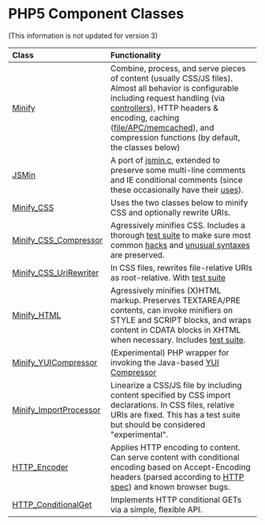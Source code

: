 # PHP5 Component Classes

(This information is not updated for version 3)

| **Class** | **Functionality** |
|:----------|:------------------|
| [Minify](http://code.google.com/p/minify/source/browse/min/lib/Minify.php) | Combine, process, and serve pieces of content (usually CSS/JS files). Almost all behavior is configurable including request handling (via [controllers](http://code.google.com/p/minify/source/browse/min/lib/Minify/Controller/)), HTTP headers & encoding, caching ([file/APC/memcached](http://code.google.com/p/minify/source/browse/min/lib/Minify/Cache/)), and compression functions (by default, the classes below) |
| [JSMin](http://code.google.com/p/minify/source/browse/min/lib/JSMin.php) | A port of [jsmin.c](http://www.crockford.com/javascript/jsmin.html), extended to preserve some multi-line comments and IE conditional comments (since these occasionally have their [uses](http://dean.edwards.name/weblog/2007/03/sniff/)). |
| [Minify\_CSS](http://code.google.com/p/minify/source/browse/min/lib/Minify/CSS.php) | Uses the two classes below to minify CSS and optionally rewrite URIs. |
| [Minify\_CSS\_Compressor](http://code.google.com/p/minify/source/browse/min/lib/Minify/CSS/Compressor.php) | Agressively minifies CSS. Includes a thorough [test suite](http://code.google.com/p/minify/source/browse/min_unit_tests/_test_files/css/) to make sure most common [hacks](http://code.google.com/p/minify/source/browse/min_unit_tests/_test_files/css/hacks.css) and [unusual syntaxes](http://code.google.com/p/minify/source/browse/min_unit_tests/_test_files/css/unusual_strings.css) are preserved. |
| [Minify\_CSS\_UriRewriter](http://code.google.com/p/minify/source/browse/min/lib/Minify/CSS/UriRewriter.php) | In CSS files, rewrites file-relative URIs as root-relative. With [test suite](http://code.google.com/p/minify/source/browse/min_unit_tests/_test_files/css_uriRewriter/) |
| [Minify\_HTML](http://code.google.com/p/minify/source/browse/min/lib/Minify/HTML.php) | Agressively minifies (X)HTML markup. Preserves TEXTAREA/PRE contents, can invoke minifiers on STYLE and SCRIPT blocks, and wraps content in CDATA blocks in XHTML when necessary. Includes [test suite](http://code.google.com/p/minify/source/browse/min_unit_tests/_test_files/html/). |
| [Minify\_YUICompressor](http://code.google.com/p/minify/source/browse/min/lib/Minify/YUICompressor.php) | (Experimental) PHP wrapper for invoking the Java-based [YUI Compressor](http://developer.yahoo.com/yui/compressor/) |
| [Minify\_ImportProcessor](http://code.google.com/p/minify/source/browse/min/lib/Minify/ImportProcessor.php) | Linearize a CSS/JS file by including content specified by CSS import declarations. In CSS files, relative URIs are fixed. This has a test suite but should be considered "experimental". |
| [HTTP\_Encoder](http://code.google.com/p/minify/source/browse/min/lib/HTTP/Encoder.php) | Applies HTTP encoding to content. Can serve content with conditional encoding based on Accept-Encoding headers (parsed according to [HTTP spec](http://www.w3.org/Protocols/rfc2616/rfc2616-sec14.html)) and known browser bugs. |
| [HTTP\_ConditionalGet](http://code.google.com/p/minify/source/browse/min/lib/HTTP/ConditionalGet.php) | Implements HTTP conditional GETs via a simple, flexible API. |